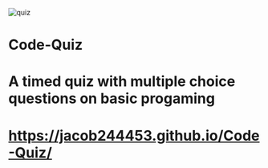 ![quiz](https://user-images.githubusercontent.com/85600569/126100418-7c472e06-5aea-4188-a6f0-38bc7d8de3f9.png)
# Code-Quiz
# A timed quiz with multiple choice questions on basic progaming 
# https://jacob244453.github.io/Code-Quiz/
